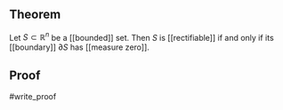 ## Theorem
Let $S \subset\mathbb R^n$ be a [[bounded]] set. Then $S$ is [[rectifiable]] if and only if its [[boundary]] $\partial S$ has [[measure zero]].
## Proof
#write_proof 